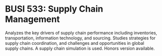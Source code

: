 # BUSI 533: Supply Chain Management

Analyzes the key drivers of supply chain performance including inventories, transportation, information technology, and sourcing. Studies strategies for supply chain coordination, and challenges and opportunities in global supply chains. A supply chain simulation is used. Honors version available.
